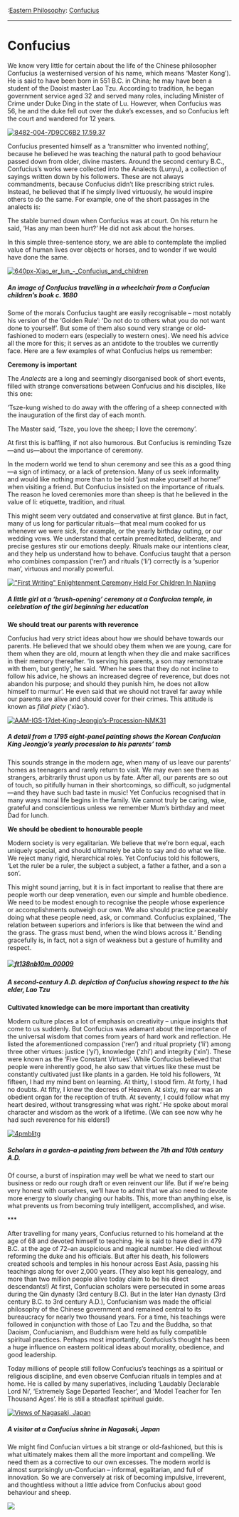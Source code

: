 :[Eastern Philosophy](https://www.theschooloflife.com/thebookoflife/category/leisure/eastern-philosophy/): [Confucius](https://www.theschooloflife.com/thebookoflife/confucius/)

* * *

# Confucius

We know very little for certain about the life of the Chinese philosopher Confucius (a westernised version of his name, which means ‘Master Kong’). He is said to have been born in 551 B.C. in China; he may have been a student of the Daoist master Lao Tzu. According to tradition, he began government service aged 32 and served many roles, including Minister of Crime under Duke Ding in the state of Lu. However, when Confucius was 56, he and the duke fell out over the duke’s excesses, and so Confucius left the court and wandered for 12 years.

[![8482-004-7D9CC6B2 17.59.37](https://www.theschooloflife.com/thebookoflife/wp-content/uploads/2014/11/8482-004-7D9CC6B2-17.59.37.jpg)](http://www.thebookoflife.org/wp-content/uploads/2014/11/8482-004-7D9CC6B2-17.59.37.jpg)

Confucius presented himself as a ‘transmitter who invented nothing’, because he believed he was teaching the natural path to good behaviour passed down from older, divine masters. Around the second century B.C., Confucius’s works were collected into the Analects (Lunyu), a collection of sayings written down by his followers. These are not always commandments, because Confucius didn’t like prescribing strict rules. Instead, he believed that if he simply lived virtuously, he would inspire others to do the same. For example, one of the short passages in the analects is:

The stable burned down when Confucius was at court. On his return he said, ‘Has any man been hurt?’ He did not ask about the horses.

In this simple three-sentence story, we are able to contemplate the implied value of human lives over objects or horses, and to wonder if we would have done the same.

[![640px-Xiao_er_lun_-_Confucius_and_children](https://www.theschooloflife.com/thebookoflife/wp-content/uploads/2014/11/640px-Xiao_er_lun_-_Confucius_and_children.jpg)](http://www.thebookoflife.org/wp-content/uploads/2014/11/640px-Xiao_er_lun_-_Confucius_and_children.jpg)

##### An image of Confucius travelling in a wheelchair from a Confucian children’s book c. 1680

Some of the morals Confucius taught are easily recognisable – most notably his version of the ‘Golden Rule’: ‘Do not do to others what you do not want done to yourself’. But some of them also sound very strange or old-fashioned to modern ears (especially to western ones). We need his advice all the more for this; it serves as an antidote to the troubles we currently face. Here are a few examples of what Confucius helps us remember:

**Ceremony is important**

The _Analects_ are a long and seemingly disorganised book of short events, filled with strange conversations between Confucius and his disciples, like this one:

‘Tsze-kung wished to do away with the offering of a sheep connected with the inauguration of the first day of each month.

The Master said, ‘Tsze, you love the sheep; I love the ceremony’.

At first this is baffling, if not also humorous. But Confucius is reminding Tsze—and us—about the importance of ceremony.

In the modern world we tend to shun ceremony and see this as a good thing—a sign of intimacy, or a lack of pretension. Many of us seek informality and would like nothing more than to be told ‘just make yourself at home!’ when visiting a friend. But Confucius insisted on the importance of rituals. The reason he loved ceremonies more than sheep is that he believed in the value of li: etiquette, tradition, and ritual.

This might seem very outdated and conservative at first glance. But in fact, many of us long for particular rituals—that meal mum cooked for us whenever we were sick, for example, or the yearly birthday outing, or our wedding vows. We understand that certain premeditated, deliberate, and precise gestures stir our emotions deeply. Rituals make our intentions clear, and they help us understand how to behave. Confucius taught that a person who combines compassion (‘ren’) and rituals (‘li’) correctly is a ‘superior man’, virtuous and morally powerful.&nbsp;

[!["First Writing" Enlightenment Ceremony Held For Children In Nanjing](https://www.theschooloflife.com/thebookoflife/wp-content/uploads/2014/11/764866742.jpg)](http://www.thebookoflife.org/wp-content/uploads/2014/11/764866742.jpg)

##### A little girl at a ‘brush-opening’ ceremony at a Confucian temple, in celebration of the girl beginning her education

**We should treat our parents with reverence**

Confucius had very strict ideas about how we should behave towards our parents. He believed that we should obey them when we are young, care for them when they are old, mourn at length when they die and make sacrifices in their memory thereafter. ‘In serving his parents, a son may remonstrate with them, but gently’, he said. ‘When he sees that they do not incline to follow his advice, he shows an increased degree of reverence, but does not abandon his purpose; and should they punish him, he does not allow himself to murmur’. He even said that we should not travel far away while our parents are alive and should cover for their crimes. This attitude is known as _filial piety_ (‘xiào’).

[![AAM-IGS-17det-King-Jeongjo’s-Procession-NMK31](https://www.theschooloflife.com/thebookoflife/wp-content/uploads/2014/11/AAM-IGS-17det-King-Jeongjo%E2%80%99s-Procession-NMK31.jpg)](http://www.thebookoflife.org/wp-content/uploads/2014/11/AAM-IGS-17det-King-Jeongjo%E2%80%99s-Procession-NMK31.jpg)

##### A detail from a 1795 eight-panel painting shows the Korean Confucian King Jeongjo’s yearly procession to his parents’ tomb

This sounds strange in the modern age, when many of us leave our parents’ homes as teenagers and rarely return to visit. We may even see them as strangers, arbitrarily thrust upon us by fate. After all, our parents are so out of touch, so pitifully human in their shortcomings, so difficult, so judgmental—and they have such bad taste in music! Yet Confucius recognised that in many ways moral life begins in the family. We cannot truly be caring, wise, grateful and conscientious unless we remember Mum’s birthday and meet Dad for lunch.

**We should be obedient to honourable people**

Modern society is very egalitarian. We believe that we’re born equal, each uniquely special, and should ultimately be able to say and do what we like. We reject many rigid, hierarchical roles. Yet Confucius told his followers, ‘Let the ruler be a ruler, the subject a subject, a father a father, and a son a son’.

This might sound jarring, but it is in fact important to realise that there are people worth our deep veneration, even our simple and humble obedience. We need to be modest enough to recognise the people whose experience or accomplishments outweigh our own. We also should practice peaceably doing what these people need, ask, or command. Confucius explained, ‘The relation between superiors and inferiors is like that between the wind and the grass. The grass must bend, when the wind blows across it.’ Bending gracefully is, in fact, not a sign of weakness but a gesture of humility and respect.

##### [![ft138nb10m_00009](https://www.theschooloflife.com/thebookoflife/wp-content/uploads/2014/11/ft138nb10m_000091.jpg)](http://www.thebookoflife.org/wp-content/uploads/2014/11/ft138nb10m_000091.jpg)

##### A second-century A.D. depiction of Confucius showing respect to the his elder, Lao Tzu

**Cultivated knowledge can be more important than creativity**

Modern culture places a lot of emphasis on creativity – unique insights that come to us suddenly. But Confucius was adamant about the importance of the universal wisdom that comes from years of hard work and reflection. He listed the aforementioned compassion (‘ren’) and ritual propriety (‘li’) among three other virtues: justice (‘yi’), knowledge (‘zhi’) and integrity (‘xin’). These were known as the ‘Five Constant Virtues’. While Confucius believed that people were inherently good, he also saw that virtues like these must be constantly cultivated just like plants in a garden. He told his followers, ‘At fifteen, I had my mind bent on learning. At thirty, I stood firm. At forty, I had no doubts. At fifty, I knew the decrees of Heaven. At sixty, my ear was an obedient organ for the reception of truth. At seventy, I could follow what my heart desired, without transgressing what was right.’ He spoke about moral character and wisdom as the work of a lifetime. (We can see now why he had such reverence for his elders!)

[![4pmblitg](https://www.theschooloflife.com/thebookoflife/wp-content/uploads/2014/11/4pmblitg.jpg)](http://www.thebookoflife.org/wp-content/uploads/2014/11/4pmblitg.jpg)

##### Scholars in a garden–a painting from between the 7th and 10th century A.D.

Of course, a burst of inspiration may well be what we need to start our business or redo our rough draft or even reinvent our life. But if we’re being very honest with ourselves, we’ll have to admit that we also need to devote more energy to slowly changing our habits. This, more than anything else, is what prevents us from becoming truly intelligent, accomplished, and wise.

\*\*\*

After travelling for many years, Confucius returned to his homeland at the age of 68 and devoted himself to teaching. He is said to have died in 479 B.C. at the age of 72–an auspicious and magical number. He died without reforming the duke and his officials. But after his death, his followers created schools and temples in his honour across East Asia, passing his teachings along for over 2,000 years. (They also kept his genealogy, and more than two million people alive today claim to be his direct descendants!) At first, Confucian scholars were persecuted in some areas during the Qin dynasty (3rd century B.C). But in the later Han dynasty (3rd century B.C. to 3rd century A.D.), Confucianism was made the official philosophy of the Chinese government and remained central to its bureaucracy for nearly two thousand years. For a time, his teachings were followed in conjunction with those of Lao Tzu and the Buddha, so that Daoism, Confucianism, and Buddhism were held as fully compatible spiritual practices. Perhaps most importantly, Confucius’s thought has been a huge influence on eastern political ideas about morality, obedience, and good leadership.

Today millions of people still follow Confucius’s teachings as a spiritual or religious discipline, and even observe Confucian rituals in temples and at home. He is called by many superlatives, including ‘Laudably Declarable Lord Ni’, ‘Extremely Sage Departed Teacher’, and ‘Model Teacher for Ten Thousand Ages’. He is still a steadfast spiritual guide.

[![Views of Nagasaki, Japan](https://www.theschooloflife.com/thebookoflife/wp-content/uploads/2014/11/5805464375_9bd5909854_b.jpg)](http://www.thebookoflife.org/wp-content/uploads/2014/11/5805464375_9bd5909854_b.jpg)

##### A visitor at a Confucius shrine in Nagasaki, Japan

We might find Confucian virtues a bit strange or old-fashioned, but this is what ultimately makes them all the more important and compelling. We need them as a corrective to our own excesses. The modern world is almost surprisingly un-Confucian – informal, egalitarian, and full of innovation. So we are conversely at risk of becoming impulsive, irreverent, and thoughtless without a little advice from Confucius about good behaviour and sheep.

[![](https://img.youtube.com/vi/tUhGRh4vdb8/0.jpg)](https://www.youtube.com/embed/tUhGRh4vdb8 '')
